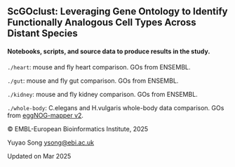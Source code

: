 ## ScGOclust: Leveraging Gene Ontology to Identify Functionally Analogous Cell Types Across Distant Species

#### Notebooks, scripts, and source data to produce results in the study.

`./heart`: mouse and fly heart comparison. GOs from ENSEMBL.

`./gut`: mouse and fly gut comparison. GOs from ENSEMBL.

`./kidney`: mouse and fly kidney comparison. GOs from ENSEMBL.

`./whole-body`: C.elegans and H.vulgaris whole-body data comparison. GOs from [eggNOG-mapper v2](http://eggnog-mapper.embl.de/). 

© EMBL-European Bioinformatics Institute, 2025

Yuyao Song <ysong@ebi.ac.uk>

Updated on Mar 2025
